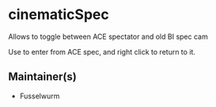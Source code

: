 # cinematicSpec

Allows to toggle between ACE spectator and old BI spec cam

Use <F2> to enter from ACE spec, and right click to return to it.

## Maintainer(s)
* Fusselwurm
